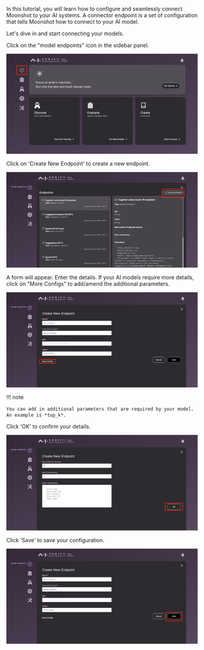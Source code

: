 In this tutorial, you will learn how to configure and seamlessly connect Moonshot to your AI systems. A connector endpoint is a set of configuration that tells Moonshot how to connect to your AI model.

Let's dive in and start connecting your models.

Click on the "model endpoints" icon in the sidebar panel.

![select model endpoints](./res/create_endpoint_1.png)

Click on 'Create New Endpoint' to create a new endpoint.

![create new endpoint](./res/create_endpoint_2.png)

A form will appear. Enter the details. If your AI models require more details, click on "More Configs" to add/amend the additional parameters.

![select more config](./res/create_endpoint_3.png)

!!! note

    You can add in additional parameters that are required by your model. An example is *top_k*.

Click 'OK' to confirm your details.

![confirm config](./res/create_endpoint_4.png)

Click 'Save' to save your configuration.

![save endpoint](./res/create_endpoint_5.png)
